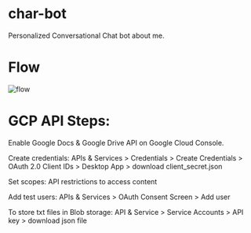 # char-bot
Personalized Conversational Chat bot about me.

# Flow
![flow](https://github.com/user-attachments/assets/33928e18-41d3-4fb2-8086-fa7f93363e1a)

# GCP API Steps:
Enable Google Docs & Google Drive API on Google Cloud Console.


Create credentials: APIs & Services > Credentials > Create Credentials > OAuth 2.0 Client IDs > Desktop App > download client_secret.json


Set scopes: API restrictions to access content


Add test users: APIs & Services > OAuth Consent Screen > Add user




To store txt files in Blob storage: API & Service > Service Accounts > API key > download json file
